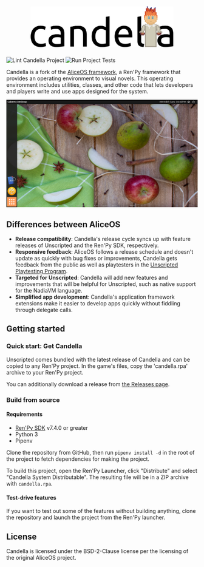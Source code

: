 <div align="center">
<h1><img alt="Candella" src="./res/logomark.svg" width=376 /></h1>
</div>

![Lint Candella Project](https://github.com/UnscriptedVN/candella/workflows/Lint%20Candella%20Project/badge.svg) 
![Run Project Tests](https://github.com/UnscriptedVN/candella/workflows/Run%20Project%20Tests/badge.svg)

Candella is a fork of the [AliceOS framework](https://aliceos.app), a Ren'Py framework that provides an operating environment to visual novels. This operating environment includes utilities, classes, and other code that lets developers and players write and use apps designed for the system.

![Caberto Shell in Candella](./.github/release.png)

## Differences between AliceOS

- **Release compatibility**: Candella's release cycle syncs up with feature releases of Unscripted and the Ren'Py SDK, respectively.
- **Responsive feedback**: AliceOS follows a release schedule and doesn't update as quickly with bug fixes or improvements, Candella gets feedback from the public as well as playtesters in the [Unscripted Playtesting Program][uvn-beta].
- **Targeted for Unscripted**: Candella will add new features and improvements that will be helpful for Unscripted, such as native support for the NadiaVM language.
- **Simplified app development**: Candella's application framework extensions make it easier to develop apps quickly without fiddling through delegate calls.

## Getting started

### Quick start: Get Candella

Unscripted comes bundled with the latest release of Candella and can be copied to any Ren'Py project. In the game's files, copy the 'candella.rpa' archive to your Ren'Py project.

You can additionally download a release from [the Releases page][releases].

### Build from source

#### Requirements
- [Ren'Py SDK][renpy] v7.4.0 or greater
- Python 3
- Pipenv

Clone the repository from GitHub, then run `pipenv install -d` in the root of the project to fetch dependencies for making the project.

To build this project, open the Ren'Py Launcher, click "Distribute" and select "Candella System Distributable". The resulting file will be in a ZIP archive with `candella.rpa`.

#### Test-drive features

If you want to test out some of the features without building anything, clone the repository and launch the project from the Ren'Py launcher.

## License

Candella is licensed under the BSD-2-Clause license per the licensing of the original AliceOS project.

<!-- Links -->

[releases]: https://github.com/UnscriptedVN/candella/releases/
[uvn-beta]: https://beta.unscriptedvn.dev
[renpy]: https://renpy.org